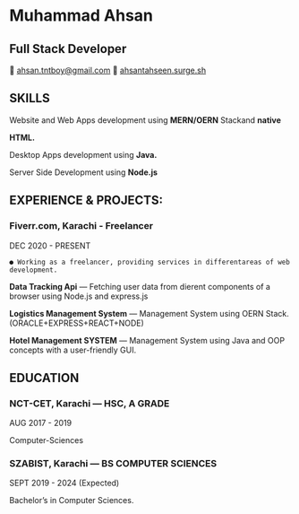 # Muhammad Ahsan

## Full Stack Developer


 ahsan.tntboy@gmail.com
 <a href="ahsantahseen.surge.sh">ahsantahseen.surge.sh</a>

## SKILLS

Website and Web Apps development using **MERN/OERN** Stackand **native**

**HTML.**

Desktop Apps development using **Java.**

Server Side Development using **Node.js**

## EXPERIENCE & PROJECTS:

### Fiverr.com, Karachi - Freelancer

DEC 2020 - PRESENT

```
● Working as a freelancer, providing services in differentareas of web
development.
```
**Data Tracking Api** — Fetching user data from dierent
components of a browser using Node.js and express.js

**Logistics Management System** — Management System using
OERN Stack.(ORACLE+EXPRESS+REACT+NODE)

**Hotel Management SYSTEM** — Management System using Java
and OOP concepts with a user-friendly GUI.

## EDUCATION

### NCT-CET, Karachi — HSC, A GRADE

AUG 2017 - 2019

Computer-Sciences

### SZABIST, Karachi — BS COMPUTER SCIENCES

SEPT 2019 - 2024 (Expected)

Bachelor’s in Computer Sciences.



